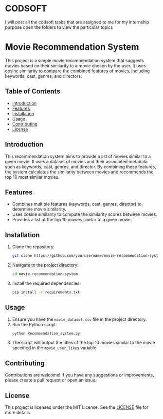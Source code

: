 # CODSOFT
I will post all the codsoft tasks that are assigned to me for my internship purpose open the folders to view the particular topics 

# Movie Recommendation System

This project is a simple movie recommendation system that suggests movies based on their similarity to a movie chosen by the user. It uses cosine similarity to compare the combined features of movies, including keywords, cast, genres, and directors.

## Table of Contents
- [Introduction](#introduction)
- [Features](#features)
- [Installation](#installation)
- [Usage](#usage)
- [Contributing](#contributing)
- [License](#license)

## Introduction
This recommendation system aims to provide a list of movies similar to a given movie. It uses a dataset of movies and their associated metadata such as keywords, cast, genres, and director. By combining these features, the system calculates the similarity between movies and recommends the top 10 most similar movies.

## Features
- Combines multiple features (keywords, cast, genres, director) to determine movie similarity.
- Uses cosine similarity to compute the similarity scores between movies.
- Provides a list of the top 10 movies similar to a given movie.

## Installation
1. Clone the repository:
    ```bash
    git clone https://github.com/yourusername/movie-recommendation-system.git
    ```
2. Navigate to the project directory:
    ```bash
    cd movie-recommendation-system
    ```
3. Install the required dependencies:
    ```bash
    pip install -r requirements.txt
    ```

## Usage
1. Ensure you have the `movie_dataset.csv` file in the project directory.
2. Run the Python script:
    ```bash
    python Recommendation_system.py
    ```
3. The script will output the titles of the top 10 movies similar to the movie specified in the `movie_user_likes` variable.

## Contributing
Contributions are welcome! If you have any suggestions or improvements, please create a pull request or open an issue.

## License
This project is licensed under the MIT License. See the [LICENSE](LICENSE) file for more details.
